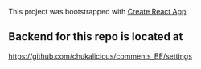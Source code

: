 

This project was bootstrapped with [Create React App](https://github.com/facebook/create-react-app).

## Backend for this repo is located at

https://github.com/chukalicious/comments_BE/settings


